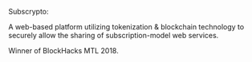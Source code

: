 Subscrypto:

  A web-based platform utilizing tokenization & blockchain technology to securely allow the sharing of subscription-model web services.
  
  Winner of BlockHacks MTL 2018.
